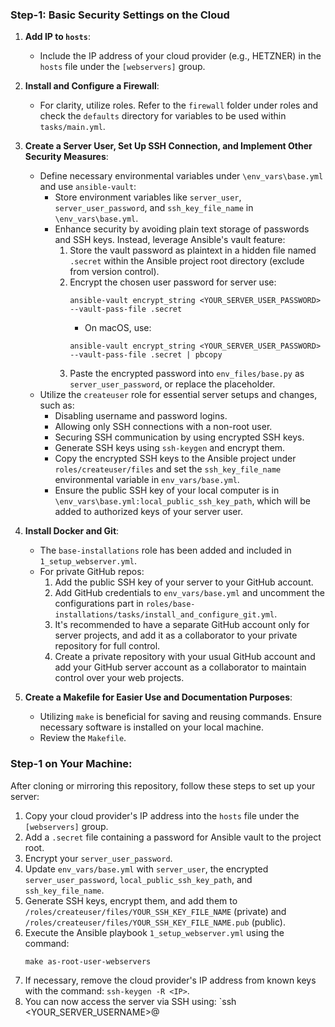 ### Step-1: Basic Security Settings on the Cloud

1. **Add IP to `hosts`**:
   - Include the IP address of your cloud provider (e.g., HETZNER) in the `hosts` file under the `[webservers]` group.

2. **Install and Configure a Firewall**:
   - For clarity, utilize roles. Refer to the `firewall` folder under roles and check the `defaults` directory for variables to be used within `tasks/main.yml`.

3. **Create a Server User, Set Up SSH Connection, and Implement Other Security Measures**:
   - Define necessary environmental variables under `\env_vars\base.yml` and use `ansible-vault`:
     - Store environment variables like `server_user`, `server_user_password`, and `ssh_key_file_name` in `\env_vars\base.yml`.
     - Enhance security by avoiding plain text storage of passwords and SSH keys. Instead, leverage Ansible's vault feature:
       1. Store the vault password as plaintext in a hidden file named `.secret` within the Ansible project root directory (exclude from version control).
       2. Encrypt the chosen user password for server use:
          ```
          ansible-vault encrypt_string <YOUR_SERVER_USER_PASSWORD> --vault-pass-file .secret
          ```
          * On macOS, use:
          ```
          ansible-vault encrypt_string <YOUR_SERVER_USER_PASSWORD> --vault-pass-file .secret | pbcopy
          ```
       3. Paste the encrypted password into `env_files/base.py` as `server_user_password`, or replace the placeholder.
   - Utilize the `createuser` role for essential server setups and changes, such as:
     - Disabling username and password logins.
     - Allowing only SSH connections with a non-root user.
     - Securing SSH communication by using encrypted SSH keys.
     - Generate SSH keys using `ssh-keygen` and encrypt them.
     - Copy the encrypted SSH keys to the Ansible project under `roles/createuser/files` and set the `ssh_key_file_name` environmental variable in `env_vars/base.yml`.
     - Ensure the public SSH key of your local computer is in `\env_vars\base.yml:local_public_ssh_key_path`, which will be added to authorized keys of your server user.

4. **Install Docker and Git**:
   - The `base-installations` role has been added and included in `1_setup_webserver.yml`.
   - For private GitHub repos:
     1. Add the public SSH key of your server to your GitHub account.
     2. Add GitHub credentials to `env_vars/base.yml` and uncomment the configurations part in `roles/base-installations/tasks/install_and_configure_git.yml`.
     3. It's recommended to have a separate GitHub account only for server projects, and add it as a collaborator to your private repository for full control.
     4. Create a private repository with your usual GitHub account and add your GitHub server account as a collaborator to maintain control over your web projects.

5. **Create a Makefile for Easier Use and Documentation Purposes**:
   - Utilizing `make` is beneficial for saving and reusing commands. Ensure necessary software is installed on your local machine.
   - Review the `Makefile`.

### Step-1 on Your Machine:
After cloning or mirroring this repository, follow these steps to set up your server:

1. Copy your cloud provider's IP address into the `hosts` file under the `[webservers]` group.
2. Add a `.secret` file containing a password for Ansible vault to the project root.
3. Encrypt your `server_user_password`.
4. Update `env_vars/base.yml` with `server_user`, the encrypted `server_user_password`, `local_public_ssh_key_path`, and `ssh_key_file_name`.
5. Generate SSH keys, encrypt them, and add them to `/roles/createuser/files/YOUR_SSH_KEY_FILE_NAME` (private) and `/roles/createuser/files/YOUR_SSH_KEY_FILE_NAME.pub` (public).
6. Execute the Ansible playbook `1_setup_webserver.yml` using the command:
    ```
    make as-root-user-webservers
    ```
7. If necessary, remove the cloud provider's IP address from known keys with the command: `ssh-keygen -R <IP>`.
8. You can now access the server via SSH using: `ssh <YOUR_SERVER_USERNAME>@
